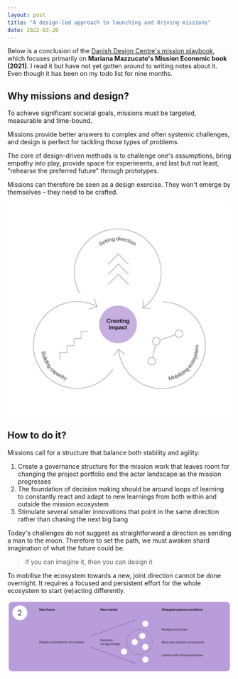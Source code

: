 ```yaml
---
layout: post
title: "A design-led approach to launching and driving missions"
date: 2022-03-20
---
```

Below is a conclusion of the [Danish Design Centre's mission playbook](https://ddc.dk/tools/missions-playbook-a-design-driven-approach-to-launching-and-driving-missions/), which focuses primarily on **Mariana Mazzucato's Mission Economic book (2021)**. I read it but have not yet gotten around to writing notes about it. Even though it has been on my todo list for nine months.

## Why missions and design?

To achieve significant societal goals, missions must be targeted, measurable and time-bound.

Missions provide better answers to complex and often systemic challenges, and design is perfect for tackling those types of problems.

The core of design-driven methods is to challenge one's assumptions, bring empathy into play, provide space for experiments, and last but not least, "rehearse the preferred future" through prototypes.

Missions can therefore be seen as a design exercise. They won't emerge by themselves – they need to be crafted.

![design-led-missions](/assets/design-led-missions-1.jpeg)


## How to do it?

Missions call for a structure that balance both stability and agility:
1. Create a governance structure for the mission work that leaves room for changing the project portfolio and the actor landscape as the mission progresses
2. The foundation of decision making should be around loops of learning to constantly react and adapt to new learnings from both within and outside the mission ecosystem
3. Stimulate several smaller innovations that point in the same direction rather than chasing the next big bang

Today's challenges do not suggest as straightforward a direction as sending a man to the moon. Therefore to set the path, we must awaken shard imagination of what the future could be.

> If you can imagine it, then you can design it

To mobilise the ecosystem towards a new, joint direction cannot be done overnight. It requires a focused and persistent effort for the whole ecosystem to start (re)acting differently.

![design-led-missions-2](/assets/design-led-missions-2.png)

